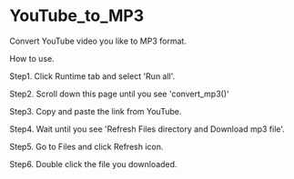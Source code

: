 # YouTube_to_MP3
Convert YouTube video you like to MP3 format.


How to use.


Step1. Click Runtime tab and select 'Run all'.

Step2. Scroll down this page until you see 'convert_mp3()'

Step3. Copy and paste the link from YouTube.

Step4. Wait until you see 'Refresh Files directory and Download mp3 file'.

Step5. Go to Files and click Refresh icon.

Step6. Double click the file you downloaded.
